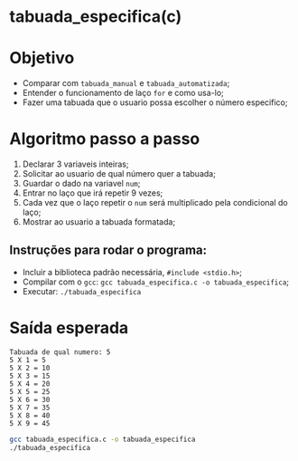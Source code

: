 # tabuada_especifica(c)

# Objetivo
- Comparar com `tabuada_manual` e `tabuada_automatizada`;
- Entender o funcionamento de laço `for` e como usa-lo;
- Fazer uma tabuada que o usuario possa escolher o número especifico;

# Algoritmo passo a passo

1. Declarar 3 variaveis inteiras;
2. Solicitar ao usuario de qual número quer a tabuada;
3. Guardar o dado na variavel `num`;
4. Entrar no laço que irá repetir 9 vezes;
5. Cada vez que o laço repetir o `num` será multiplicado pela condicional do laço;
6. Mostrar ao usuario a tabuada formatada;

## Instruções para rodar o programa:
- Incluir a biblioteca padrão necessária, `#include <stdio.h>`;
- Compilar com o `gcc`: `gcc tabuada_especifica.c -o tabuada_especifica`;
- Executar: `./tabuada_especifica`

# Saída esperada
```
Tabuada de qual numero: 5
5 X 1 = 5
5 X 2 = 10
5 X 3 = 15
5 X 4 = 20
5 X 5 = 25
5 X 6 = 30
5 X 7 = 35
5 X 8 = 40
5 X 9 = 45
```

```bash
gcc tabuada_especifica.c -o tabuada_especifica
./tabuada_especifica